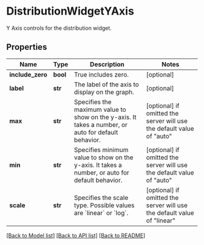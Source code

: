 # DistributionWidgetYAxis

Y Axis controls for the distribution widget.

## Properties
Name | Type | Description | Notes
------------ | ------------- | ------------- | -------------
**include_zero** | **bool** | True includes zero. | [optional] 
**label** | **str** | The label of the axis to display on the graph. | [optional] 
**max** | **str** | Specifies the maximum value to show on the y-axis. It takes a number, or auto for default behavior. | [optional]  if omitted the server will use the default value of "auto"
**min** | **str** | Specifies minimum value to show on the y-axis. It takes a number, or auto for default behavior. | [optional]  if omitted the server will use the default value of "auto"
**scale** | **str** | Specifies the scale type. Possible values are &#x60;linear&#x60; or &#x60;log&#x60;. | [optional]  if omitted the server will use the default value of "linear"

[[Back to Model list]](README.md#documentation-for-models) [[Back to API list]](README.md#documentation-for-api-endpoints) [[Back to README]](README.md)


